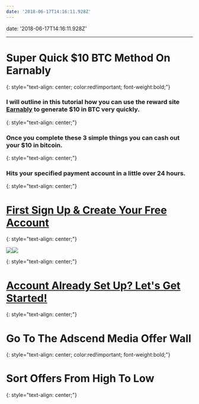 ```yaml
---
date: '2018-06-17T14:16:11.928Z'
---
```

date: '2018-06-17T14:16:11.928Z'

---

# <a id="_wcbyik9p97p8"></a>Super Quick $10 BTC Method On Earnably

{: style="text-align: center; color:red!important; font-weight:bold;"}

### <a id="_4paibjdc3o0d"></a>I will outline in this tutorial how you can use the reward site [Earnably](https://earnably.com/i/LucyGotLocks) to generate $10 in BTC very quickly.

{: style="text-align: center;"}

### <a id="_ielpmox2hvee"></a>Once you complete these 3 simple things you can cash out your $10 in bitcoin.

{: style="text-align: center;"}

### <a id="_nzj4m2guf9xy"></a>Hits your specified payment account in a little over 24 hours.

{: style="text-align: center;"}

# <a id="_snfu3g7bac29"></a>[First Sign Up & Create Your Free Account](https://earnably.com/i/LucyGotLocks)

{: style="text-align: center;"}

[**![](../../../../images/img-e2bafa2c-15bc-420d-87f2-292b260eefe7.jpg)**](https://earnably.com/i/LucyGotLocks)[**![](../../../../images/img-741866b8-7dfc-43e4-9797-f299c9318e59.png)**](https://earnably.com/i/LucyGotLocks)

{: style="text-align: center;"}

# <a id="_snfz3g7bac29"></a>[Account Already Set Up? Let's Get Started!](https://earnably.github.io#start)
{: style="text-align: center;"}

# <a id="_wcbyik9p97p8"></a>Go To The Adscend Media Offer Wall

{: style="text-align: center; color:red!important; font-weight:bold;"}

# <a id="_wcbyik9p97p8"></a>Sort Offers From High To Low

{: style="text-align: center;"}
